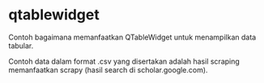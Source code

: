 # qtablewidget
Contoh bagaimana memanfaatkan QTableWidget untuk menampilkan data tabular.

Contoh data dalam format .csv yang disertakan adalah hasil scraping memanfaatkan scrapy (hasil search di scholar.google.com).
